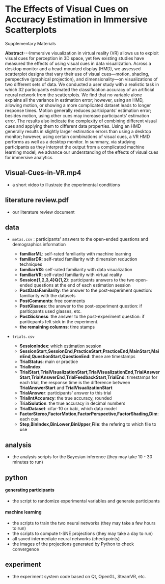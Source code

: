 # The Effects of Visual Cues on Accuracy Estimation in Immersive Scatterplots

Supplementary Materials

**Abstract**---Immersive visualization in virtual reality (VR) allows us to exploit visual cues for perception in 3D space, yet few existing studies have measured the effects of using visual cues in data visualization. Across a desktop monitor and a head-mounted display (HMD), we assessed scatterplot designs that vary their use of visual cues—motion, shading, perspective (graphical projection), and dimensionality—on visualizations of two different sets of data. We conducted a user study with a realistic task in which 32 participants estimated the classification accuracy of an artificial neural network from the scatterplots. We find that no variable alone explains all the variance in estimation error; however, using an HMD, allowing motion, or showing a more complicated dataset leads to longer response times. Motion generally reduces participants’ estimation error; besides motion, using other cues may increase participants’ estimation error. The results also indicate the complexity of combining different visual cues and applying them to different data properties. Using an HMD generally results in slightly larger estimation errors than using a desktop monitor; however, using certain combinations of visual cues, a VR HMD performs as well as a desktop monitor. In summary, via studying participants as they interpret the output from a complicated machine learning model, we advance our understanding of the effects of visual cues for immersive analytics.

## Visual-Cues-in-VR.mp4
   - a short video to illustrate the experimental conditions

## literature review.pdf
   - our literature review document
   
## data
   - `metas.csv` : participants' answers to the open-ended questions and demographics information
      -  **familiarML**: self-rated familiarity with machine learning
      -  **familiarDR**: self-rated familiarity with dimension reduction techniques
      -  **familiarVIS**: self-rated familiarity with data visualization
      -  **familiarVR**: self-rated familiarity with virtual reality
      -  **Session{1,2,3,4}Q{1,2}**: participants answers to the two open-ended questions at the end of each estimation session
      -  **PostDataFamilarity**: the answer to the post-experiment question: familiarity with the datasets
      -  **PostComments**: free comments
      -  **PostGlasses**: the answer to the post-experiment question: if pariticpants used glasses, etc.
      - **PostSickness**: the answer to the post-experiment question: if pariticpants felt sick in the experiment.
      -  **the remaining columns**: time stamps

   - `trials.csv`
      -  **SessionIndex**: which estimation session
      -  **SessionStart**,**SessionEnd**,**PracticeStart**,**PracticeEnd**,**MainStart**,**MainEnd**,**QuestionStart**,**QuestionEnd**: these are timestamps
      -  **TrialStatus**: main or practice
      -  **TrialIndex**
      -  **TrialStart**,**TrialVisualizationStart**,**TrialVisualizationEnd**,**TrialAnswerStart**,**TrialAnswerEnd**,**TrialFeedbackStart**,**TrialEnd**: timestamps for each trial, the response time is the difference between **TrialAnswerStart** and **TrialVisualizationStart**
      -  **TrialAnswer**: participants' answer to this trial
      -  **TrialIntAccuracy**: the true accuracy, rounded 
      -  **TrialSolution**: the true accuracy in decimal numbers
      -  **TrialDataset**: cifar-10 or babi, which data model
      -  **FactorStereo**,**FactorMotion**,**FactorPerspective**,**FactorShading**,**Dim**: each cue
      -  **Step**,**BinIndex**,**BinLower**,**BinUpper**,**File**: the refering to which file to use

## analysis
   - the analysis scripts for the Bayesian inference (they may take 10 - 30 minutes to run)

## python
#### generating participants
   - the script to randomize experimental variables and generate participants
   
#### machine learning
   - the scripts to train the two neural networks (they may take a few hours to run)
   - the scripts to compute t-SNE projections (they may take a day to run)
   - all saved intermediate neural networks (checkpoints)
   - the images of the projections generated by Python to check convergence

## experiment
   - the experiment system code based on Qt, OpenGL, SteamVR, etc.
   

